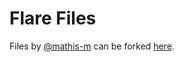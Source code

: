 # Flare Files
Files by [@mathis-m](https://github.com/mathis-m/) can be forked [here](https://rive.app/a/mathis-m/files/recent/all).
